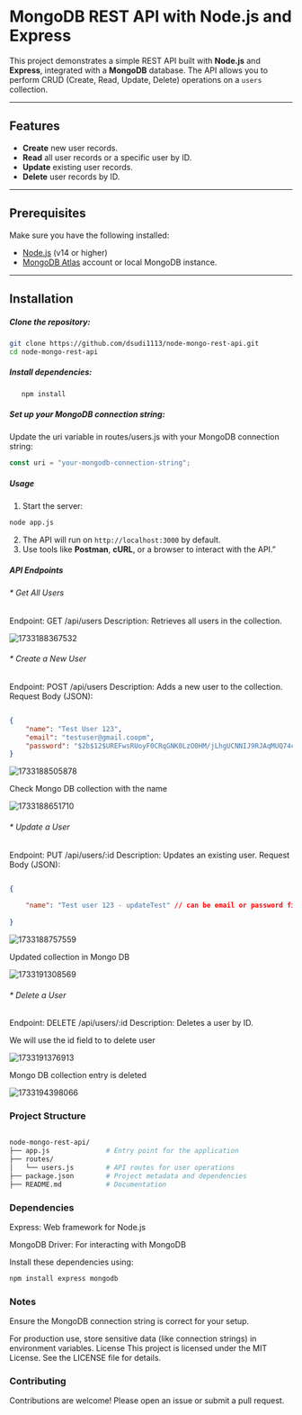# MongoDB REST API with Node.js and Express

This project demonstrates a simple REST API built with **Node.js** and **Express**, integrated with a **MongoDB** database. The API allows you to perform CRUD (Create, Read, Update, Delete) operations on a `users` collection.

---

## Features

- **Create** new user records.
- **Read** all user records or a specific user by ID.
- **Update** existing user records.
- **Delete** user records by ID.

---

## Prerequisites

Make sure you have the following installed:

- [Node.js](https://nodejs.org/) (v14 or higher)
- [MongoDB Atlas](https://www.mongodb.com/atlas/database) account or local MongoDB instance.

---

## Installation

##### **Clone the repository:**

```bash
git clone https://github.com/dsudi1113/node-mongo-rest-api.git
cd node-mongo-rest-api
```

##### Install dependencies:

```bash
   npm install
```

##### Set up your MongoDB connection string:

Update the uri variable in routes/users.js with your MongoDB connection string:

```javascript
const uri = "your-mongodb-connection-string";
```

##### Usage

1. Start the server:

```bash
node app.js
```

2. The API will run on `http://localhost:3000` by default.
3. Use tools like **Postman**, **cURL**, or a browser to interact with the API.”

##### API Endpoints

###### * Get All Users

Endpoint: GET /api/users
Description: Retrieves all users in the collection.

![1733188367532](image/README/1733188367532.png)

###### * Create a New User

Endpoint: POST /api/users
Description: Adds a new user to the collection.
Request Body (JSON):

```json

{
    "name": "Test User 123",
    "email": "testuser@gmail.coopm",
    "password": "$2b$12$UREFwsRUoyF0CRqGNK0LzO0HM/jLhgUCNNIJ9RJAqMUQ74crlJ1Vu"
}
```

![1733188505878](image/README/1733188505878.png)

Check Mongo DB collection with the name

![1733188651710](image/README/1733188651710.png)

###### * Update a User

Endpoint: PUT /api/users/:id
Description: Updates an existing user.
Request Body (JSON):

```json

{
  
    "name": "Test user 123 - updateTest" // can be email or password field updates too
  
}
```

![1733188757559](image/README/1733188757559.png)

Updated collection in Mongo DB

![1733191308569](image/README/1733191308569.png)

###### * Delete a User

Endpoint: DELETE /api/users/:id
Description: Deletes a user by ID.

We will use the id field to to delete user

![1733191376913](image/README/1733191376913.png)

Mongo DB collection entry is deleted

![1733194398066](image/README/1733194398066.png)

### Project Structure

```bash

node-mongo-rest-api/
├── app.js              # Entry point for the application
├── routes/
│   └── users.js        # API routes for user operations
├── package.json        # Project metadata and dependencies
├── README.md           # Documentation

```

### **Dependencies**

Express: Web framework for Node.js

MongoDB Driver: For interacting with MongoDB

Install these dependencies using:

```bash
npm install express mongodb
```

### Notes

Ensure the MongoDB connection string is correct for your setup.

For production use, store sensitive data (like connection strings) in environment variables.
License
This project is licensed under the MIT License. See the LICENSE file for details.

### Contributing

Contributions are welcome! Please open an issue or submit a pull request.
